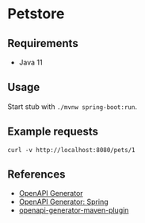# Petstore

## Requirements

* Java 11

## Usage

Start stub with `./mvnw spring-boot:run`.

## Example requests

```
curl -v http://localhost:8080/pets/1
```

## References

* [OpenAPI Generator](https://openapi-generator.tech/)
* [OpenAPI Generator: Spring](https://openapi-generator.tech/docs/generators/spring)
* [openapi-generator-maven-plugin](https://github.com/OpenAPITools/openapi-generator/tree/master/modules/openapi-generator-maven-plugin)